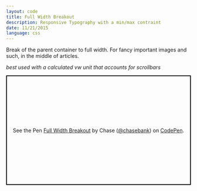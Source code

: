 ```yaml
---
layout: code
title: Full Width Breakout
description: Responsive Typography with a min/max contraint
date: 11/21/2015
language: css
---
```


Break of the parent container to full width. For fancy important images and such, in the middle of articles.

*best used with a calculated vw unit that accounts for scrollbars*

<p class="codepen" data-height="300" data-theme-id="21051" data-default-tab="js,result" data-user="chasebank" data-slug-hash="rvQVbB" data-editable="true" style="height: 300px; box-sizing: border-box; display: flex; align-items: center; justify-content: center; border: 2px solid black; margin: 1em 0; padding: 1em;" data-pen-title="Full Width Breakout">
  <span>See the Pen <a href="https://codepen.io/chasebank/pen/rvQVbB/">
  Full Width Breakout</a> by Chase (<a href="https://codepen.io/chasebank">@chasebank</a>)
  on <a href="https://codepen.io">CodePen</a>.</span>
</p>
